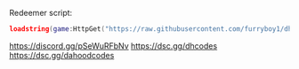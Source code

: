 Redeemer script:
```lua
loadstring(game:HttpGet("https://raw.githubusercontent.com/furryboy1/dh-code-redeemer/refs/heads/main/script"))()
```

https://discord.gg/pSeWuRFbNv
https://dsc.gg/dhcodes
https://dsc.gg/dahoodcodes